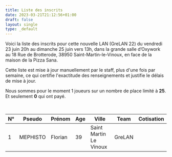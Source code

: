 ```yaml
---
title: Liste des inscrits
date: 2023-03-21T21:12:56+01:00
draft: false
layout: single
type: _default
---
```

Voici la liste des inscrits pour cette nouvelle LAN (GreLAN 22) du vendredi 23 juin 20h au dimanche 25 juin vers 13h, dans la grande salle d’Oxywork au 18 Rue de Brotterode, 38950 Saint-Martin-le-Vinoux, en face de la maison de la Pizza Sana.  

Cette liste est mise à jour manuellement par le staff, plus d'une fois par semaine, ce qui certifie l'exactitude des renseignements et justifie le délais de mise à jour.  

Nous sommes pour le moment 1 joueurs sur un nombre de place limité à **25**. Et seulement **0** qui ont payé.

&nbsp;

| N°  | Pseudo   | Prénom  | Age | Ville                  | Team   | Cotisation |
| --- | -------- | ------- | --- | ---------------------- | ------ | ---------- |
| 1   | MEPHISTO | Florian | 39  | Saint Martin Le Vinoux | GreLAN |            |